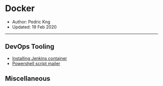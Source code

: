 # Docker
* Author:   Pedric Kng  
* Updated:  19 Feb 2020

***

## DevOps Tooling
* [Installing Jenkins container](jenkins/README.md)
* [Powershell script mailer](psmailer/README.md)


## Miscellaneous
